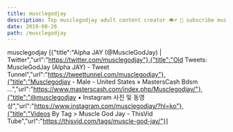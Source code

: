 ```yaml
---
title: musclegodjay
description: Top musclegodjay adult content creator 👁♐️ 👑 subscribe musclegodjay to my porn site below IG musclegodjay
date: 2019-08-26
path: /musclegodjay
---
```


musclegodjay
[{"title":"Alpha JAY (@MuscleGodJay) | Twitter","url":"https://twitter.com/musclegodjay"},{"title":"Old Tweets: MuscleGodJay (Alpha JAY) - Tweet Tunnel","url":"https://tweettunnel.com/musclegodjay"},{"title":"Musclegodjay - Male - United States » MastersCash Bdsm ...","url":"https://www.masterscash.com/index.php/Musclegodjay/"},{"title":"@musclegodjay • Instagram 사진 및 동영상","url":"https://www.instagram.com/musclegodjay/?hl=ko"},{"title":"Videos By Tag > Muscle God Jay - ThisVid Tube","url":"https://thisvid.com/tags/muscle-god-jay/"}]

